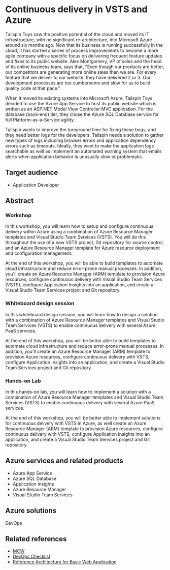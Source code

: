 # Continuous delivery in VSTS and Azure

Tailspin Toys saw the positive potential of the cloud and moved its IT infrastructure, with no significant re-architecture, into Microsoft Azure around six months ago. Now that its business is running successfully in the cloud, it has started a series of process improvements to become a more agile company with a specific focus on delivering frequent feature updates and fixes to its public website. Alex Montgomery, VP of sales and the head of its online business team, says that, "Even though our products are better, our competitors are generating more online sales than we are. For every feature that we deliver to our website, they have delivered 2 or 3. Our development processes are too cumbersome and slow for us to build quality code at that pace."

When it moved its existing systems into Microsoft Azure, Tailspin Toys decided to use the Azure App Service to host its public website which is written as an ASP.NET Model View Controller MVC application. For the database (back-end) tier, they chose the Azure SQL Database service for full Platform-as-a-Service agility.

Tailspin wants to improve the turnaround time for fixing these bugs, and they need better logs for the developers. Tailspin needs a solution to gather new types of logs including browser errors and application dependency errors such as timeouts. Ideally, they want to make the application logs searchable as well as implement an automated warning system that emails alerts when application behavior is unusually slow or problematic.


## Target audience

- Application Developer

## Abstract

### Workshop

In this workshop, you will learn how to setup and configure continuous delivery within Azure using a combination of Azure Resource Manager templates and Visual Studio Team Services (VSTS). You will do this throughout the use of a new VSTS project, Git repository for source control, and an Azure Resource Manager template for Azure resource deployment and configuration management.

At the end of this workshop, you will be able to build templates to automate cloud infrastructure and reduce error-prone manual processes. In addition,  you'll create an Azure Resource Manager (ARM) template to provision Azure resources, configure continuous delivery with Visual Studio Team Services (VSTS), configure Application Insights into an application, and create a Visual Studio Team Services project and Git repository.

### Whiteboard design session

In this whiteboard design session, you will learn how to design a solution with a combination of Azure Resource Manager templates and Visual Studio Team Services (VSTS) to enable continuous delivery with several Azure PaaS services.

At the end of this workshop, you will be better able to build templates to automate cloud infrastructure and reduce error-prone manual processes. In addition, you'll create an Azure Resource Manager (ARM) template to provision Azure resources, configure continuous delivery with VSTS, configure Application Insights into an application, and create a Visual Studio Team Services project and Git repository.

### Hands-on Lab

In this hands-on lab, you will learn how to implement a solution with a combination of Azure Resource Manager templates and Visual Studio Team Services (VSTS) to enable continuous delivery with several Azure PaaS services.

At the end of this workshop, you will be better able to implement solutions for continuous delivery with VSTS in Azure, as well create an Azure Resource Manager (ARM) template to provision Azure resources, configure continuous delivery with VSTS, configure Application Insights into an application, and create a Visual Studio Team Services project and Git repository.

## Azure services and related products
- Azure App Service 
- Azure SQL Database
- Application Insights
- Azure Resource Manager
- Visual Studio Team Services 

## Azure solutions
DevOps

## Related references
- [MCW](https://github.com/Microsoft/MCW)
- [DevOps Checklist](https://docs.microsoft.com/en-us/azure/architecture/checklist/dev-ops)
- [Reference Architecture for Basic Web Application](https://docs.microsoft.com/en-us/azure/architecture/reference-architectures/app-service-web-app/basic-web-app)

